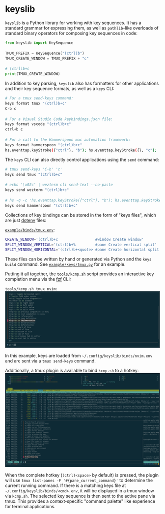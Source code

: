 # keyslib

`keyslib` is a Python library for working with key sequences. It has a standard
grammar for expressing them, as well as `pathlib`-like overloads of standard binary
operators for composing key sequences in code:

```python
from keyslib import KeySequence

TMUX_PREFIX = KeySequence("(ctrl)b")
TMUX_CREATE_WINDOW = TMUX_PREFIX + "c"

# (ctrl)b+c
print(TMUX_CREATE_WINDOW)
```

In addition to key parsing, `keyslib` also has formatters for other applications and their key sequence formats, as well as a `keys` CLI:
```sh
# For a tmux send-keys command:
keys format tmux "(ctrl)b+c"
C-b c

# For a Visual Studio Code keybindings.json file:
keys format vscode "(ctrl)b+c"
ctrl+b c

# For a call to the Hammerspoon mac automation framework:
keys format hammerspoon "(ctrl)b+c"
hs.eventtap.keyStroke({"ctrl"}, "b"); hs.eventtap.keyStroke({}, "c");
```

The `keys` CLI can also directly control applications using the `send` command:
```sh
# tmux send-keys 'C-b' 'c'
keys send tmux "(ctrl)b+c"

# echo '\x02c' | wezterm cli send-text --no-paste
keys send wezterm "(ctrl)b+c"

# hs -q -c 'hs.eventtap.keyStroke({"ctrl"}, "b"); hs.eventtap.keyStroke({}, "c");'
keys send hammerspoon "(ctrl)b+c"
```

Collections of key bindings can be stored in the form of "keys files", which are
just [dotenv](https://saurabh-kumar.com/python-dotenv/#file-format) files:

[`example/binds/tmux.env`](example/binds/tmux.env):
```sh
CREATE_WINDOW='(ctrl)b+c                 #window Create window'
SPLIT_WINDOW_VERTICAL='(ctrl)b+%         #pane Create vertical split'
SPLIT_WINDOW_HORIZONTAL='(ctrl)b+<quote> #pane Create horizontal split'
```

These files can be written by hand or generated via Python and the `keys build`
command. See [`example/keys/tmux.py`](example/keys/tmux.py) for an example.

Putting it all together, the [`tools/kcmp.sh`](tools/kcmp.sh) script provides
an interactive key completion menu via the [fzf](https://github.com/junegunn/fzf)
CLI:

`tools/kcmp.sh tmux nvim`:
![keyslib-kcmp.png](https://raw.githubusercontent.com/adammillerio/i/refs/heads/main/keyslib-kcmp.png)

In this example, keys are loaded from `~/.config/keyslib/binds/nvim.env` and are
sent via a `tmux send-keys` command.

Additionally, a tmux plugin is available to bind `kcmp.sh` to a hotkey:
![keyslib-tmux-htop.png](https://raw.githubusercontent.com/adammillerio/i/refs/heads/main/keyslib-tmux-htop.png)


When the complete hotkey (`(ctrl)<space>` by default) is pressed, the plugin
will use `tmux list-panes -F '#{pane_current_command}'` to determine the current
running command. If there is a matching keys file at
`~/.config/keyslib/binds/<cmd>.env`, it will be displayed in a tmux window via
`kcmp.sh`. The selected key sequence is then sent to the active pane via tmux.
This provides a context-specific "command palette" like experience for terminal
applications.

